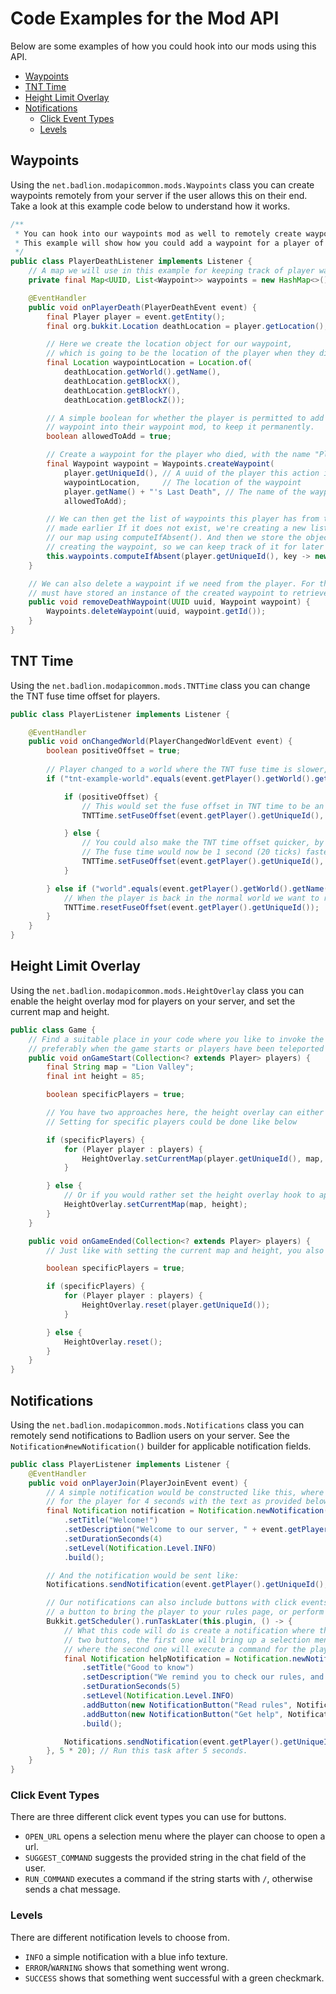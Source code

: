 # Code Examples for the Mod API

Below are some examples of how you could hook into our mods using this API.

* [Waypoints](https://github.com/BadlionClient/BadlionClientModAPI/blob/master/examples.md#waypoints)
* [TNT Time](https://github.com/BadlionClient/BadlionClientModAPI/blob/master/examples.md#tnt-time)
* [Height Limit Overlay](https://github.com/BadlionClient/BadlionClientModAPI/blob/master/examples.md#height-limit-overlay)
* [Notifications](https://github.com/BadlionClient/BadlionClientModAPI/blob/master/examples.md#notifications)
  * [Click Event Types](https://github.com/BadlionClient/BadlionClientModAPI/blob/master/examples.md#click-event-types)
  * [Levels](https://github.com/BadlionClient/BadlionClientModAPI/blob/master/examples.md#levels)


## Waypoints

Using the `net.badlion.modapicommon.mods.Waypoints` class you can create waypoints remotely from your server if the
user allows this on their end. Take a look at this example code below to understand how it works.

```java
/**
 * You can hook into our waypoints mod as well to remotely create waypoints for players.
 * This example will show how you could add a waypoint for a player of their death location.
 */
public class PlayerDeathListener implements Listener {
    // A map we will use in this example for keeping track of player waypoints.
    private final Map<UUID, List<Waypoint>> waypoints = new HashMap<>();

    @EventHandler
    public void onPlayerDeath(PlayerDeathEvent event) {
        final Player player = event.getEntity();
        final org.bukkit.Location deathLocation = player.getLocation();

        // Here we create the location object for our waypoint,
        // which is going to be the location of the player when they died.
        final Location waypointLocation = Location.of(
            deathLocation.getWorld().getName(),
            deathLocation.getBlockX(),
            deathLocation.getBlockY(),
            deathLocation.getBlockZ());

        // A simple boolean for whether the player is permitted to add this
        // waypoint into their waypoint mod, to keep it permanently.
        boolean allowedToAdd = true;

        // Create a waypoint for the player who died, with the name "PlayerName's Last Death"
        final Waypoint waypoint = Waypoints.createWaypoint(
            player.getUniqueId(), // A uuid of the player this action is for
            waypointLocation,     // The location of the waypoint
            player.getName() + "'s Last Death", // The name of the waypoint
            allowedToAdd);

        // We can then get the list of waypoints this player has from the map we
        // made earlier If it does not exist, we're creating a new list value in
        // our map using computeIfAbsent(). And then we store the object we got from
        // creating the waypoint, so we can keep track of it for later use if necessary.
        this.waypoints.computeIfAbsent(player.getUniqueId(), key -> new ArrayList<>()).add(waypoint);
    }

    // We can also delete a waypoint if we need from the player. For this, you
    // must have stored an instance of the created waypoint to retrieve its ID. Or just a reference to the ID
    public void removeDeathWaypoint(UUID uuid, Waypoint waypoint) {
        Waypoints.deleteWaypoint(uuid, waypoint.getId());
    }
}
```


## TNT Time

Using the `net.badlion.modapicommon.mods.TNTTime` class you can change the TNT fuse time offset for players.

```java
public class PlayerListener implements Listener {

    @EventHandler
    public void onChangedWorld(PlayerChangedWorldEvent event) {
        boolean positiveOffset = true;
		
        // Player changed to a world where the TNT fuse time is slower, let's apply that for the Badlion TNTTime mod.
        if ("tnt-example-world".equals(event.getPlayer().getWorld().getName())) {

            if (positiveOffset) {
                // This would set the fuse offset in TNT time to be an extra 40 ticks, outover vanilla 80 ticks.
                TNTTime.setFuseOffset(event.getPlayer().getUniqueId(), 40);

            } else {
                // You could also make the TNT time offset quicker, by instead providing a negative offset value.
                // The fuse time would now be 1 second (20 ticks) faster.
                TNTTime.setFuseOffset(event.getPlayer().getUniqueId(), -20);
            }

        } else if ("world".equals(event.getPlayer().getWorld().getName())) {
            // When the player is back in the normal world we want to reset the fuse offset for the player, which can be easily done like below.
            TNTTime.resetFuseOffset(event.getPlayer().getUniqueId());
        }
    }
}
```


## Height Limit Overlay

Using the `net.badlion.modapicommon.mods.HeightOverlay` class you can enable the height overlay mod for players on
your server, and set the current map and height.

```java
public class Game {
    // Find a suitable place in your code where you like to invoke the height limit mod hooks,
    // preferably when the game starts or players have been teleported to the right world.
    public void onGameStart(Collection<? extends Player> players) {
        final String map = "Lion Valley";
        final int height = 85;

        boolean specificPlayers = true;

        // You have two approaches here, the height overlay can either be set for the entire server; or just specific players.
        // Setting for specific players could be done like below

        if (specificPlayers) {
            for (Player player : players) {
                HeightOverlay.setCurrentMap(player.getUniqueId(), map, height);
            }

        } else {
            // Or if you would rather set the height overlay hook to apply for every player online, you would just leave out the UUID parameter.
            HeightOverlay.setCurrentMap(map, height);
        }
    }

    public void onGameEnded(Collection<? extends Player> players) {
        // Just like with setting the current map and height, you also have an option to reset for every player or specific players.

        boolean specificPlayers = true;

        if (specificPlayers) {
            for (Player player : players) {
                HeightOverlay.reset(player.getUniqueId());
            }

        } else {
            HeightOverlay.reset();
        }
    }
}
```


## Notifications

Using the `net.badlion.modapicommon.mods.Notifications` class you can remotely send notifications to Badlion users on your server.
See the `Notification#newNotification()` builder for applicable notification fields.

```java
public class PlayerListener implements Listener { 
    @EventHandler
    public void onPlayerJoin(PlayerJoinEvent event) {
        // A simple notification would be constructed like this, where it would show a notification
        // for the player for 4 seconds with the text as provided below.
        final Notification notification = Notification.newNotification()
            .setTitle("Welcome!")
            .setDescription("Welcome to our server, " + event.getPlayer().getName() + ".")
            .setDurationSeconds(4)
            .setLevel(Notification.Level.INFO)
            .build();

        // And the notification would be sent like:
        Notifications.sendNotification(event.getPlayer().getUniqueId(), notification);

        // Our notifications can also include buttons with click events, say you want
        // a button to bring the player to your rules page, or perform a command.
        Bukkit.getScheduler().runTaskLater(this.plugin, () -> {
            // What this code will do is create a notification where the user is presented with
            // two buttons, the first one will bring up a selection menu to open the URL provided,
            // where the second one will execute a command for the player.
            final Notification helpNotification = Notification.newNotification()
                .setTitle("Good to know")
                .setDescription("We remind you to check our rules, and to look for help if needed!")
                .setDurationSeconds(5)
                .setLevel(Notification.Level.INFO)
                .addButton(new NotificationButton("Read rules", NotificationButton.Action.OPEN_URL, "https://www.badlion.net/wiki/rules"))
                .addButton(new NotificationButton("Get help", NotificationButton.Action.RUN_COMMAND, "/help"))
                .build();

            Notifications.sendNotification(event.getPlayer().getUniqueId(), helpNotification);
        }, 5 * 20); // Run this task after 5 seconds.
    }
}
```

### Click Event Types
There are three different click event types you can use for buttons.
* `OPEN_URL` opens a selection menu where the player can choose to open a url.
* `SUGGEST_COMMAND` suggests the provided string in the chat field of the user.
* `RUN_COMMAND` executes a command if the string starts with `/`, otherwise sends a chat message.

### Levels
There are different notification levels to choose from.
* `INFO` a simple notification with a blue info texture.
* `ERROR`/`WARNING` shows that something went wrong.
* `SUCCESS` shows that something went successful with a green checkmark.